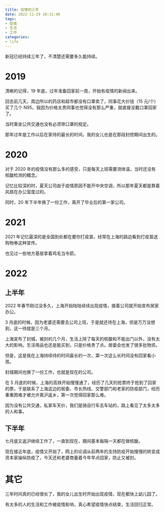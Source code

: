 ```yaml
---
title: 疫情的三年
date: 2022-11-29 10:31:40
tags:
- 疫情
- 生活
- 工作
categories:
- life
---
```


新冠已经持续三年了，不清楚还需要多久能持续。

<!--more-->

# 2019 

清晰的记得，19 年底，过年准备回家前一周，开始有疫情的新闻出来。

回去前几天，周边所以的药店和超市都没有口罩卖了，同事花大价钱（15 元/个）买了几个 N95，我因为价格太贵同事也觉得没有那么严重，就直接没戴口罩回家了。

当时乘坐公共交通也没有必须带口罩的规定。

那年过年是工作以后在家待的最长的时间，我的女儿也是在那段封控期间出生的。

# 2020 

对于 2020 年的疫情没有那么多的感受，只是每天上班需要测体温，当时还没有核酸检测的概念。

记忆比较深的时，夏天公司由于疫情原因不能开中央空调，所以那年夏天都是靠着风扇在办公室度过的。

同时，20 年下半年换了一份工作，离开了毕业后的第一家公司。

# 2021 

2021 年记忆最深的是全国到处都在要你打疫苗，经常在上海的路边看到打疫苗送购物券这种宣传。

也见过一些地方基层拿着鸡毛当令箭。

# 2022 

## 上半年

2022 年春节刚过没多久，上海开始陆陆续续出现疫情，接着公司就开始宣布居家办公。

3 月底的时候，因为老婆还需要去公司上班，于是就还待在上海，但是万万没想到，这一待就是三个月。

上海宣布了封城，被封的几个月，生活上除了每天的核酸和不能出门以外，没有太大的影响。生活用品也还是能买到，只是价格贵了点。居委会也发了很多批物资。

但是，这是我在上海持续待的时间最长的一次，第一次这么长时间没有回家看小孩。

封城期间也换了一份工作，也就是现在的公司。

在 5 月底的时候，上海的高铁开始慢慢通了，经历了几天的抢票终于抢到了回家的票，于是联系了上海这边的居委、市长热线、交警部门和老家的防疫部门，经历重重困难才被允许离沪返乡，第一次觉得回家那么难。

因为没有公共交通，私家车天价，我们是骑自行车去车站的，路上看见了太多太多的人和事。

## 下半年

七月底又返沪继续工作了，一直到现在，期间基本每隔一天都在做核酸。

现在接近年底，疫情又开始了，网上的论调从前两年的支持防疫开始慢慢的转变成资本家操纵防疫了，今天还和老婆商量着今年早点回家，防止又被封。



# 其它

三年时间真的已经很长了，我的女儿出生时开始出现疫情，现在都快上幼儿园了。

有太多的人的生活和工作被疫情影响，真心希望疫情快点结束，生活回归正常。
